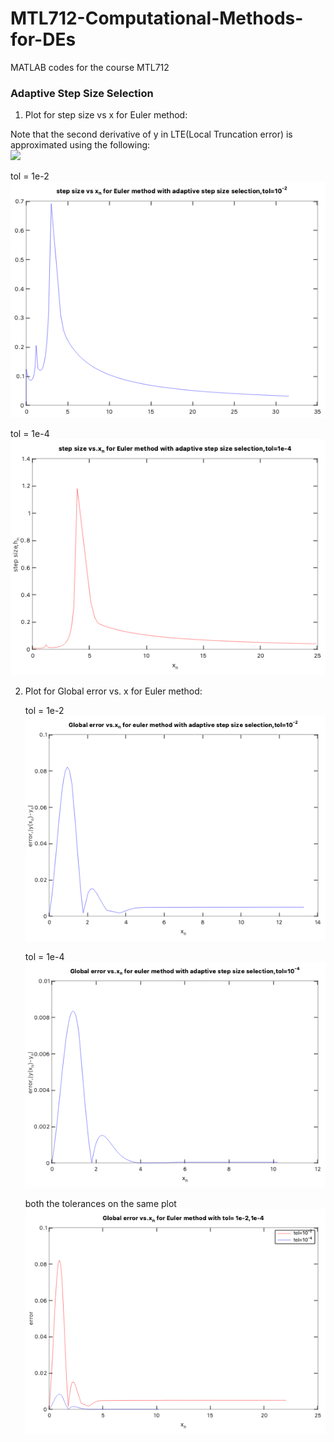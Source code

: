 # MTL712-Computational-Methods-for-DEs
MATLAB codes for the course MTL712


### Adaptive Step Size Selection  
1. Plot for step size vs x for Euler method:  

Note that the second derivative of y in LTE(Local Truncation error) is approximated using the following:  
<img src="https://render.githubusercontent.com/render/math?math=y_n^{''} = \frac{y_{n + 1}^' - y_n^'}{h_n}">   



   tol = 1e-2    
![alt text](adaptive_step_size_selection/euler_adaptive_size_tol_1e-2.png)

   tol = 1e-4
![alt text](adaptive_step_size_selection/euler_tol_1e-4.png)

2. Plot for Global error vs. x for Euler method:

   tol = 1e-2
![global error euler 1e-2](adaptive_step_size_selection/euler_error_tol_1e-2.png)

   tol = 1e-4
![global error euler 1e-4](adaptive_step_size_selection/euler_error_tol_1e-4.png)

   both the tolerances on the same plot
![global error euler combined](adaptive_step_size_selection/GE_tol_1e-2_1e-4.png)


